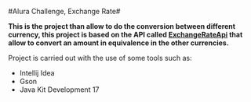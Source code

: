 #Alura Challenge, Exchange Rate#

**This is the project than allow to do the conversion between different currency, this project is based on the API called [ExchangeRateApi](https://www.exchangerate-api.com) that allow to convert an amount in equivalence in the other currencies.**

Project is carried out with the use of some tools such as:

* Intellij Idea
* Gson
* Java Kit Development 17
